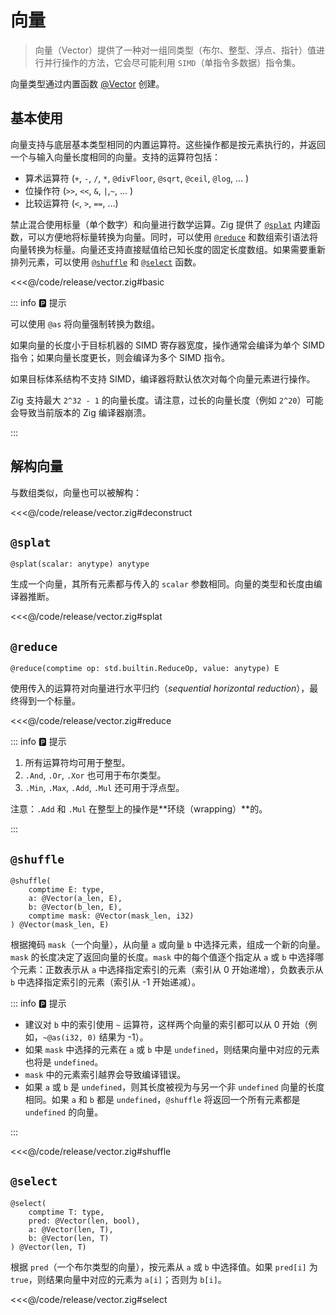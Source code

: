 # 向量

> 向量（Vector）提供了一种对一组同类型（布尔、整型、浮点、指针）值进行并行操作的方法，它会尽可能利用 `SIMD`（单指令多数据）指令集。

向量类型通过内置函数 [@Vector](https://ziglang.org/documentation/master/#Vector) 创建。

## 基本使用

向量支持与底层基本类型相同的内置运算符。这些操作都是按元素执行的，并返回一个与输入向量长度相同的向量。支持的运算符包括：

- 算术运算符 (`+`, `-`, `/`, `*`, `@divFloor`, `@sqrt`, `@ceil`, `@log`, ... )
- 位操作符 (`>>`, `<<`, `&`, `|`,`~`, ... )
- 比较运算符 (`<`, `>`, `==`, ...)

禁止混合使用标量（单个数字）和向量进行数学运算。Zig 提供了 [`@splat`](https://ziglang.org/documentation/master/#splat) 内建函数，可以方便地将标量转换为向量。同时，可以使用 [`@reduce`](https://ziglang.org/documentation/master/#reduce) 和数组索引语法将向量转换为标量。向量还支持直接赋值给已知长度的固定长度数组。如果需要重新排列元素，可以使用 [`@shuffle`](https://ziglang.org/documentation/master/#shuffle) 和 [`@select`](https://ziglang.org/documentation/master/#select) 函数。

<<<@/code/release/vector.zig#basic

::: info 🅿️ 提示

可以使用 `@as` 将向量强制转换为数组。

如果向量的长度小于目标机器的 SIMD 寄存器宽度，操作通常会编译为单个 SIMD 指令；如果向量长度更长，则会编译为多个 SIMD 指令。

如果目标体系结构不支持 SIMD，编译器将默认依次对每个向量元素进行操作。

Zig 支持最大 `2^32 - 1` 的向量长度。请注意，过长的向量长度（例如 `2^20`）可能会导致当前版本的 Zig 编译器崩溃。

:::

## 解构向量

与数组类似，向量也可以被解构：

<<<@/code/release/vector.zig#deconstruct

## `@splat`

`@splat(scalar: anytype) anytype`

生成一个向量，其所有元素都与传入的 `scalar` 参数相同。向量的类型和长度由编译器推断。

<<<@/code/release/vector.zig#splat

## `@reduce`

`@reduce(comptime op: std.builtin.ReduceOp, value: anytype) E`

使用传入的运算符对向量进行水平归约（_sequential horizontal reduction_），最终得到一个标量。

<<<@/code/release/vector.zig#reduce

::: info 🅿️ 提示

1. 所有运算符均可用于整型。
2. `.And`, `.Or`, `.Xor` 也可用于布尔类型。
3. `.Min`, `.Max`, `.Add`, `.Mul` 还可用于浮点型。

注意：`.Add` 和 `.Mul` 在整型上的操作是**环绕（wrapping）**的。

<!-- 增加说明关于浮点的 optimized 说明 -->

:::

## `@shuffle`

```zig
@shuffle(
    comptime E: type,
    a: @Vector(a_len, E),
    b: @Vector(b_len, E),
    comptime mask: @Vector(mask_len, i32)
) @Vector(mask_len, E)
```

根据掩码 `mask`（一个向量），从向量 `a` 或向量 `b` 中选择元素，组成一个新的向量。`mask` 的长度决定了返回向量的长度。`mask` 中的每个值逐个指定从 `a` 或 `b` 中选择哪个元素：正数表示从 `a` 中选择指定索引的元素（索引从 0 开始递增），负数表示从 `b` 中选择指定索引的元素（索引从 -1 开始递减）。

::: info 🅿️ 提示

- 建议对 `b` 中的索引使用 `~` 运算符，这样两个向量的索引都可以从 0 开始（例如，`~@as(i32, 0)` 结果为 -1）。
- 如果 `mask` 中选择的元素在 `a` 或 `b` 中是 `undefined`，则结果向量中对应的元素也将是 `undefined`。
- `mask` 中的元素索引越界会导致编译错误。
- 如果 `a` 或 `b` 是 `undefined`，则其长度被视为与另一个非 `undefined` 向量的长度相同。如果 `a` 和 `b` 都是 `undefined`，`@shuffle` 将返回一个所有元素都是 `undefined` 的向量。

:::

<<<@/code/release/vector.zig#shuffle

## `@select`

```zig
@select(
    comptime T: type,
    pred: @Vector(len, bool),
    a: @Vector(len, T),
    b: @Vector(len, T)
) @Vector(len, T)
```

根据 `pred`（一个布尔类型的向量），按元素从 `a` 或 `b` 中选择值。如果 `pred[i]` 为 `true`，则结果向量中对应的元素为 `a[i]`；否则为 `b[i]`。

<<<@/code/release/vector.zig#select
